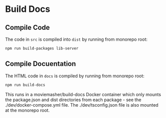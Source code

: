 # Build Docs

## Compile Code

The code in `src` is compiled into `dist` by running from monorepo root:

```bash
npm run build-packages lib-server
```

## Compile Docuentation

The HTML code in `docs` is compiled by running from monorepo root:

```bash
npm run build-docs
``````

This runs in a moviemasher/build-docs Docker container which only mounts the 
package.json and dist directories from each package - see 
the ./dev/docker-compose.yml file. The ./dev/tsconfig.json file is also mounted
at the monorepo root.